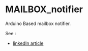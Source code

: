 # MAILBOX_notifier

Arduino Based mailbox notifier.

See :

* [linkedIn article](http://bit.ly/2GUTiqA)

